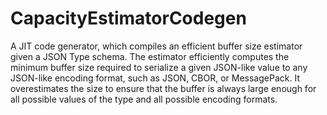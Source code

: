 # CapacityEstimatorCodegen

A JIT code generator, which compiles an efficient buffer size estimator given a
JSON Type schema. The estimator efficiently computes the minimum buffer size
required to serialize a given JSON-like value to any JSON-like encoding format,
such as JSON, CBOR, or MessagePack. It overestimates the size to ensure that
the buffer is always large enough for all possible values of the type and all
possible encoding formats.
